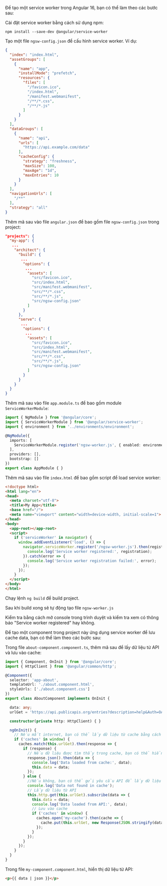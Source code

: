 Để tạo một service worker trong Angular 16, bạn có thể làm theo các bước sau:

Cài đặt service worker bằng cách sử dụng npm:

```
npm install --save-dev @angular/service-worker
```

Tạo một file `ngsw-config.json` để cấu hình service worker. Ví dụ:

```json
{
  "index": "index.html",
  "assetGroups": [
    {
      "name": "app",
      "installMode": "prefetch",
      "resources": {
        "files": [
          "/favicon.ico",
          "/index.html",
          "/manifest.webmanifest",
          "/**/*.css",
          "/**/*.js"
        ]
      }
    }
  ],
  "dataGroups": [
    {
      "name": "api",
      "urls": [
        "https://api.example.com/data"
      ],
      "cacheConfig": {
        "strategy": "freshness",
        "maxSize": 100,
        "maxAge": "1d",
        "maxEntries": 10
      }
    }
  ],
  "navigationUrls": [
    "/**"
  ],
  "strategy": "all"
}
```

Thêm mã sau vào file `angular.json` để bao gồm file `ngsw-config.json` trong project:

```json
"projects": {
  "my-app": {
   ...
    "architect": {
      "build": {
       ...
        "options": {
         ...
          "assets": [
            "src/favicon.ico",
            "src/index.html",
            "src/manifest.webmanifest",
            "src/**/*.css",
            "src/**/*.js",
            "src/ngsw-config.json"
          ]
        }
      },
      "serve": {
       ...
        "options": {
         ...
          "assets": [
            "src/favicon.ico",
            "src/index.html",
            "src/manifest.webmanifest",
            "src/**/*.css",
            "src/**/*.js",
            "src/ngsw-config.json"
          ]
        }
      }
    }
  }
}
```

Thêm mã sau vào file `app.module.ts` để bao gồm module `ServiceWorkerModule`:

```typescript
import { NgModule } from '@angular/core';
import { ServiceWorkerModule } from '@angular/service-worker';
import { environment } from '../environments/environment';

@NgModule({
  imports: [
    ServiceWorkerModule.register('ngsw-worker.js', { enabled: environment.production })
  ],
  providers: [],
  bootstrap: []
})
export class AppModule { }
```


Thêm mã sau vào file `index.html` để bao gồm script để load service worker:


```html
<!doctype html>
<html lang="en">
<head>
  <meta charset="utf-8">
  <title>My App</title>
  <base href="/">
  <meta name="viewport" content="width=device-width, initial-scale=1">
</head>
<body>
  <app-root></app-root>
  <script>
    if ('serviceWorker' in navigator) {
      window.addEventListener('load', () => {
        navigator.serviceWorker.register('/ngsw-worker.js').then(registration => {
          console.log('Service worker registered:', registration);
        }).catch(error => {
          console.log('Service worker registration failed:', error);
        });
      });
    }
  </script>
</body>
</html>
```

Chạy lệnh `ng build` để build project.

Sau khi build xong sẽ tự động tạo file `ngsw-worker.js`

Kiểm tra bằng cách mở console trong trình duyệt và kiểm tra xem có thông báo "Service worker registered" hay không.


Để tạo một component trong project này ứng dụng service worker để lưu cache data, bạn có thể làm theo các bước sau:

Trong file `about-component.component.ts`, thêm mã sau để lấy dữ liệu từ API và lưu vào cache:

```typescript
import { Component, OnInit } from '@angular/core';
import { HttpClient } from '@angular/common/http';

@Component({
  selector: 'app-about',
  templateUrl: './about.component.html',
  styleUrls: ['./about.component.css']
})
export class AboutComponent implements OnInit {

  data: any;
  urlGet = 'https://api.publicapis.org/entries?description=help&Auth=OAuth';

  constructor(private http: HttpClient) { }

  ngOnInit() {
    // Nếu mất internet, bạn có thể lấy dữ liệu từ cache bằng cách sử dụng phương thức caches.match()
    if ('caches' in window) {
      caches.match(this.urlGet).then(response => {
        if (response) {
          // Nếu dữ liệu được tìm thấy trong cache, bạn có thể hiển thị nó trên trang. 
          response.json().then(data => {
            console.log('Data loaded from cache:', data);
            this.data = data;
          });
        } else {
          //Nếu không, bạn có thể gửi yêu cầu API để lấy dữ liệu và lưu vào cache. Ví dụ:
          console.log('Data not found in cache');
          // Lấy dữ liệu từ API
          this.http.get(this.urlGet).subscribe(data => {
            this.data = data;
            console.log('Data loaded from API:', data);
            // Lưu vào cache
            if ('caches' in window) {
              caches.open('my-cache').then(cache => {
                cache.put(this.urlGet, new Response(JSON.stringify(data)));
              });
            }
          });
        }
      });
    }
  }
}
```

Trong file `my-component.component.html`, hiển thị dữ liệu từ API:

```html
<p>{{ data | json }}</p>
```